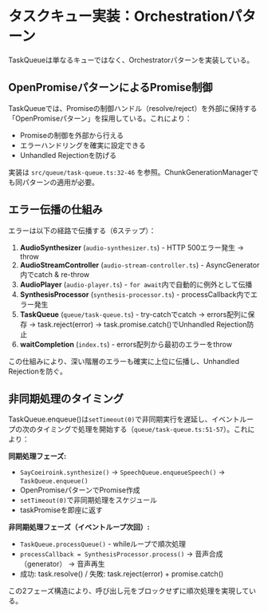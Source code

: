 # タスクキュー実装：Orchestrationパターン

TaskQueueは単なるキューではなく、Orchestratorパターンを実装している。

## OpenPromiseパターンによるPromise制御

TaskQueueでは、Promiseの制御ハンドル（resolve/reject）を外部に保持する「OpenPromiseパターン」を採用している。これにより：
- Promiseの制御を外部から行える
- エラーハンドリングを確実に設定できる
- Unhandled Rejectionを防げる

実装は `src/queue/task-queue.ts:32-46` を参照。ChunkGenerationManagerでも同パターンの適用が必要。

## エラー伝播の仕組み

エラーは以下の経路で伝播する（6ステップ）：

1. **AudioSynthesizer** (`audio-synthesizer.ts`) - HTTP 500エラー発生 → throw
2. **AudioStreamController** (`audio-stream-controller.ts`) - AsyncGenerator内でcatch & re-throw
3. **AudioPlayer** (`audio-player.ts`) - `for await`内で自動的に例外として伝播
4. **SynthesisProcessor** (`synthesis-processor.ts`) - processCallback内でエラー発生
5. **TaskQueue** (`queue/task-queue.ts`) - try-catchでcatch → errors配列に保存 → task.reject(error) → task.promise.catch()でUnhandled Rejection防止
6. **waitCompletion** (`index.ts`) - errors配列から最初のエラーをthrow

この仕組みにより、深い階層のエラーも確実に上位に伝播し、Unhandled Rejectionを防ぐ。

## 非同期処理のタイミング

TaskQueue.enqueue()は`setTimeout(0)`で非同期実行を遅延し、イベントループの次のタイミングで処理を開始する（`queue/task-queue.ts:51-57`）。これにより：

**同期処理フェーズ:**
- `SayCoeiroink.synthesize()` → `SpeechQueue.enqueueSpeech()` → `TaskQueue.enqueue()`
- OpenPromiseパターンでPromise作成
- `setTimeout(0)`で非同期処理をスケジュール
- taskPromiseを即座に返す

**非同期処理フェーズ（イベントループ次回）:**
- `TaskQueue.processQueue()` - whileループで順次処理
- `processCallback = SynthesisProcessor.process()` → 音声合成（generator） → 音声再生
- 成功: task.resolve() / 失敗: task.reject(error) + promise.catch()

この2フェーズ構造により、呼び出し元をブロックせずに順次処理を実現している。
